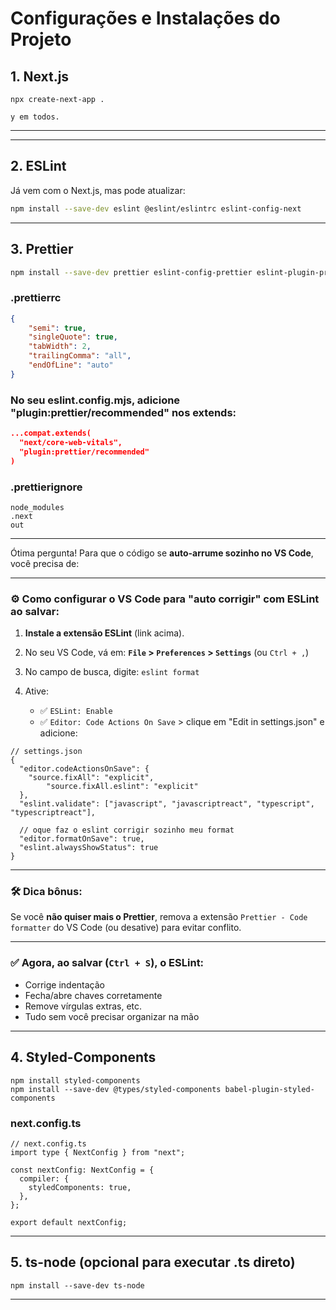 # Configurações e Instalações do Projeto

## 1. Next.js
```
npx create-next-app .

y em todos.
```
---
---

## 2. ESLint

Já vem com o Next.js, mas pode atualizar:

```bash
npm install --save-dev eslint @eslint/eslintrc eslint-config-next
```
---

## 3. Prettier

```bash
npm install --save-dev prettier eslint-config-prettier eslint-plugin-prettier
```

### .prettierrc


```json
{
    "semi": true,
    "singleQuote": true,
    "tabWidth": 2,
    "trailingComma": "all",
    "endOfLine": "auto"
}
```

### No seu eslint.config.mjs, adicione "plugin:prettier/recommended" nos extends:


```json
...compat.extends(
  "next/core-web-vitals",
  "plugin:prettier/recommended"
)
```

### .prettierignore

```
node_modules
.next
out
```
---
Ótima pergunta! Para que o código se **auto-arrume sozinho no VS Code**, você precisa de:

---

### ⚙️ Como configurar o VS Code para "auto corrigir" com ESLint ao salvar:

1. **Instale a extensão ESLint** (link acima).

2. No seu VS Code, vá em:
   **`File` > `Preferences` > `Settings`** (ou `Ctrl + ,`)

3. No campo de busca, digite: `eslint format`

4. Ative:

   * ✅ `ESLint: Enable`
   * ✅ `Editor: Code Actions On Save` > clique em "Edit in settings.json" e adicione:

```jsonc
// settings.json
{
  "editor.codeActionsOnSave": {
    "source.fixAll": "explicit",
        "source.fixAll.eslint": "explicit"
  },
  "eslint.validate": ["javascript", "javascriptreact", "typescript", "typescriptreact"],
  
  // oque faz o eslint corrigir sozinho meu format
  "editor.formatOnSave": true,
  "eslint.alwaysShowStatus": true
}
```

---

### 🛠️ Dica bônus:

Se você **não quiser mais o Prettier**, remova a extensão `Prettier - Code formatter` do VS Code (ou desative) para evitar conflito.

---

### ✅ Agora, ao salvar (`Ctrl + S`), o ESLint:

* Corrige indentação
* Fecha/abre chaves corretamente
* Remove vírgulas extras, etc.
* Tudo sem você precisar organizar na mão

---

## 4. Styled-Components
```
npm install styled-components
npm install --save-dev @types/styled-components babel-plugin-styled-components
```
### next.config.ts

```
// next.config.ts
import type { NextConfig } from "next";

const nextConfig: NextConfig = {
  compiler: {
    styledComponents: true,
  },
};

export default nextConfig;

```

---

## 5. ts-node (opcional para executar .ts direto)
```
npm install --save-dev ts-node
```

---